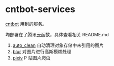 # cntbot-services

[cntbot](https://github.com/YouXam/cntbot) 用到的服务。

均部署在了腾讯云函数，具体查看相关 README.md

1. [auto_clean](#) 自动清理对象存储中未引用的图片
2. [blur](#) 对图片进行高斯模糊处理
3. [pixiv](#) P 站图片爬虫